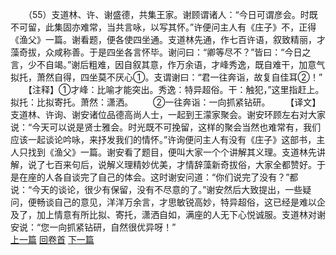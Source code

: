 　　（55）支道林、许、谢盛德，共集王家。谢顾谓诸人：“今日可谓彦会。时既不可留，此集固亦难常，当共言咏，以写其怀。”许便问主人有《庄子》不，正得《渔父》一篇。谢看题，便各使四坐通。支道林先通，作七百许语，叙致精丽，才藻奇拔，众咸称善。于是四坐各言怀毕。谢问曰：“卿等尽不？”皆曰：“今日之言，少不自竭。”谢后粗难，因自叙其意，作万余语，才峰秀逸，既自难干，加意气拟托，萧然自得，四坐莫不厌心①。支谓谢曰：“君一往奔诣，故复自佳耳②！”
　　【注释】①才峰：比喻才能突出。秀逸：特异超俗。干：触犯，”这里指赶上。拟托：比拟寄托。萧然：潇洒。
　　②一往奔诣：一向抓紧钻研。
　　【译文】支道林、许询、谢安诸位品德高尚人士，一起到王濛家聚会。谢安环顾左右对大家说：“今天可以说是贤士雅会。时光既不可挽留，这样的聚会当然也难常有，我们应该一起谈论吟咏，来抒发我们的情怀。”许询便问主人有没有《庄子》这部书，主人只找到《渔父》一篇。谢安看了题目，便叫大家一个个讲解其义理。支道林先讲解，说了七百来句后，说解义理精妙优美，才情辞藻新奇拔俗，大家全都赞好。于是在座的人各自谈完了自己的体会。这时谢安问道：“你们说完了没有？”都说：“今天的谈论，很少有保留，没有不尽意的了。”谢安然后大致提出，一些疑问，便畅谈自己的意见，洋洋万余言，才思敏锐高妙，特异超俗，这已经是难以企及了，加上情意有所比拟、寄托，潇洒自如，满座的人无下心悦诚服。支道林对谢安说：“您一向抓紧钻研，自然很优异呀！”
<br>[上一篇](04_054) [回卷首](04_000) [下一篇](04_056)
